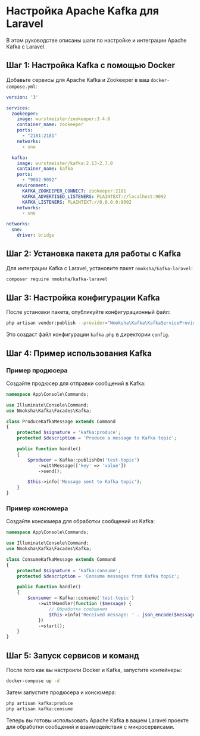 
# Настройка Apache Kafka для Laravel

В этом руководстве описаны шаги по настройке и интеграции Apache Kafka с Laravel.

## Шаг 1: Настройка Kafka с помощью Docker

Добавьте сервисы для Apache Kafka и Zookeeper в ваш `docker-compose.yml`:

```yaml
version: '3'

services:
  zookeeper:
    image: wurstmeister/zookeeper:3.4.6
    container_name: zookeeper
    ports:
      - "2181:2181"
    networks:
      - sne

  kafka:
    image: wurstmeister/kafka:2.13-2.7.0
    container_name: kafka
    ports:
      - "9092:9092"
    environment:
      KAFKA_ZOOKEEPER_CONNECT: zookeeper:2181
      KAFKA_ADVERTISED_LISTENERS: PLAINTEXT://localhost:9092
      KAFKA_LISTENERS: PLAINTEXT://0.0.0.0:9092
    networks:
      - sne

networks:
  sne:
    driver: bridge
```

## Шаг 2: Установка пакета для работы с Kafka

Для интеграции Kafka с Laravel, установите пакет `nmoksha/kafka-laravel`:

```bash
composer require nmoksha/kafka-laravel
```

## Шаг 3: Настройка конфигурации Kafka

После установки пакета, опубликуйте конфигурационный файл:

```bash
php artisan vendor:publish --provider="Nmoksha\Kafka\KafkaServiceProvider"
```

Это создаст файл конфигурации `kafka.php` в директории `config`.

## Шаг 4: Пример использования Kafka

### Пример продюсера

Создайте продюсер для отправки сообщений в Kafka:

```php
namespace App\Console\Commands;

use Illuminate\Console\Command;
use Nmoksha\Kafka\Facades\Kafka;

class ProduceKafkaMessage extends Command
{
    protected $signature = 'kafka:produce';
    protected $description = 'Produce a message to Kafka topic';

    public function handle()
    {
        $producer = Kafka::publishOn('test-topic')
            ->withMessage(['key' => 'value'])
            ->send();

        $this->info('Message sent to Kafka topic');
    }
}
```

### Пример консюмера

Создайте консюмера для обработки сообщений из Kafka:

```php
namespace App\Console\Commands;

use Illuminate\Console\Command;
use Nmoksha\Kafka\Facades\Kafka;

class ConsumeKafkaMessage extends Command
{
    protected $signature = 'kafka:consume';
    protected $description = 'Consume messages from Kafka topic';

    public function handle()
    {
        $consumer = Kafka::consume('test-topic')
            ->withHandler(function ($message) {
                // Обработка сообщения
                $this->info('Received message: ' . json_encode($message->payload));
            })
            ->start();
    }
}
```

## Шаг 5: Запуск сервисов и команд

После того как вы настроили Docker и Kafka, запустите контейнеры:

```bash
docker-compose up -d
```

Затем запустите продюсера и консюмера:

```bash
php artisan kafka:produce
php artisan kafka:consume
```

Теперь вы готовы использовать Apache Kafka в вашем Laravel проекте для обработки сообщений и взаимодействия с микросервисами.